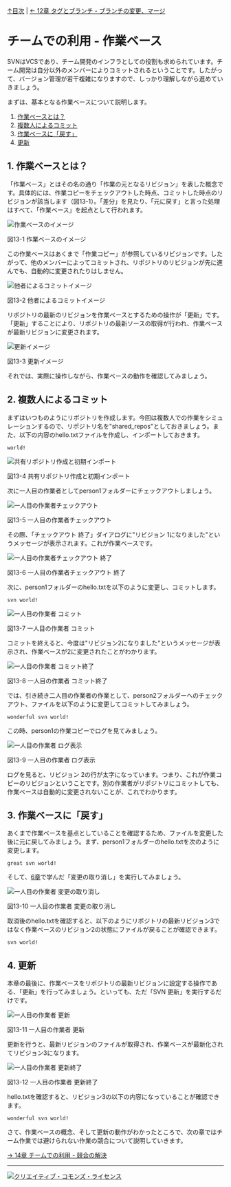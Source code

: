 [↑目次](README.md "目次") | [← 12章 タグとブランチ - ブランチの変更、マージ](12.tag-and-branch-5.md "タグとブランチ - ブランチの変更、マージ")

# チームでの利用 - 作業ベース

SVNはVCSであり、チーム開発のインフラとしての役割も求められています。チーム開発は自分以外のメンバーによりコミットされるということです。したがって、バージョン管理が若干複雑になりますので、しっかり理解しながら進めていきましょう。

まずは、基本となる作業ベースについて説明します。

1. [作業ベースとは？](#what-is-base)
1. [複数人によるコミット](#commit-by-multi-user)
1. [作業ベースに「戻す」](#revert-to-base)
1. [更新](#update)

## <a name="what-is-base"></a>1. 作業ベースとは？

「作業ベース」とはその名の通り「作業の元となるリビジョン」を表した概念です。具体的には、作業コピーをチェックアウトした時点、コミットした時点のリビジョンが該当します（図13-1）。「差分」を見たり、「元に戻す」と言った処理はすべて、「作業ベース」を起点として行われます。

![作業ベースのイメージ](images/chapter-13-1.jpg)

図13-1 作業ベースのイメージ

この作業ベースはあくまで「作業コピー」が参照しているリビジョンです。したがって、他のメンバーによってコミットされ、リポジトリのリビジョンが先に進んでも、自動的に変更されたりはしません。

![他者によるコミットイメージ](images/chapter-13-2.jpg)

図13-2 他者によるコミットイメージ

リポジトリの最新のリビジョンを作業ベースとするための操作が「更新」です。「更新」することにより、リポジトリの最新ソースの取得が行われ、作業ベースが最新リビジョンに変更されます。

![更新イメージ](images/chapter-13-3.jpg)

図13-3 更新イメージ

それでは、実際に操作しながら、作業ベースの動作を確認してみましょう。

## <a name="commit-by-multi-user"></a>2. 複数人によるコミット

まずはいつものようにリポジトリを作成します。今回は複数人での作業をシミュレーションするので、リポジトリ名を"shared_repos"としておきましょう。また、以下の内容のhello.txtファイルを作成し、インポートしておきます。

    world!

![共有リポジトリ作成と初期インポート](images/chapter-13-4.jpg)

図13-4 共有リポジトリ作成と初期インポート

次に一人目の作業者としてperson1フォルダーにチェックアウトしましょう。

![一人目の作業者チェックアウト](images/chapter-13-5.jpg)

図13-5 一人目の作業者チェックアウト

その際、「チェックアウト 終了」ダイアログに"リビジョン 1になりました"というメッセージが表示されます。これが作業ベースです。

![一人目の作業者チェックアウト 終了](images/chapter-13-6.jpg)

図13-6 一人目の作業者チェックアウト 終了

次に、person1フォルダーのhello.txtを以下のように変更し、コミットします。

    svn world!

![一人目の作業者 コミット](images/chapter-13-7.jpg)

図13-7 一人目の作業者 コミット

コミットを終えると、今度は"リビジョン2になりました"というメッセージが表示され、作業ベースが2に変更されたことがわかります。

![一人目の作業者 コミット終了](images/chapter-13-8.jpg)

図13-8 一人目の作業者 コミット終了

では、引き続き二人目の作業者の作業として、person2フォルダーへのチェックアウト、ファイルを以下のように変更してコミットしてみましょう。

    wonderful svn world!

この時、person1の作業コピーでログを見てみましょう。

![一人目の作業者 ログ表示](images/chapter-13-9.jpg)

図13-9 一人目の作業者 ログ表示

ログを見ると、リビジョン 2の行が太字になっています。つまり、これが作業コピーのリビジョンということです。別の作業者がリポジトリにコミットしても、作業ベースは自動的に変更されないことが、これでわかります。

## <a name="revert-to-base"></a>3. 作業ベースに「戻す」

あくまで作業ベースを基点としていることを確認するため、ファイルを変更した後に元に戻してみましょう。まず、person1フォルダーのhello.txtを次のように変更します。

    great svn world!

そして、[6章](6.personal-use-4.md)で学んだ「変更の取り消し」を実行してみましょう。

![一人目の作業者 変更の取り消し](images/chapter-13-10.jpg)

図13-10 一人目の作業者 変更の取り消し

取消後のhello.txtを確認すると、以下のようにリポジトリの最新リビジョン3ではなく作業ベースのリビジョン2の状態にファイルが戻ることが確認できます。

    svn world!

## <a name="update"></a>4. 更新

本章の最後に、作業ベースをリポジトリの最新リビジョンに設定する操作である、「更新」を行ってみましょう。といっても、ただ「SVN 更新」を実行するだけです。

![一人目の作業者 更新](images/chapter-13-11.jpg)

図13-11 一人目の作業者 更新

更新を行うと、最新リビジョンのファイルが取得され、作業ベースが最新化されてリビジョン3になります。

![一人目の作業者 更新終了](images/chapter-13-12.jpg)

図13-12 一人目の作業者 更新終了

hello.txtを確認すると、リビジョン3の以下の内容になっていることが確認できます。

    wonderful svn world!

さて、作業ベースの概念、そして更新の動作がわかったところで、次の章ではチーム作業では避けられない作業の競合について説明していきます。

[→ 14章 チームでの利用 - 競合の解決](14.team-use-2.md "チームでの利用 - 競合の解決")

----------

<a rel="license" href="http://creativecommons.org/licenses/by-sa/3.0/deed.ja"><img alt="クリエイティブ・コモンズ・ライセンス" style="border-width:0" src="http://i.creativecommons.org/l/by-sa/3.0/88x31.png" /></a>
